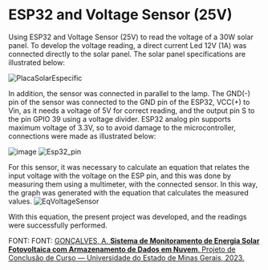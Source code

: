 # ESP32 and Voltage Sensor (25V)

Using ESP32 and Voltage Sensor (25V) to read the voltage of a 30W solar panel. To develop the voltage reading, a direct current Led 12V (1A) was connected directly to the solar panel. The solar panel specifications are illustrated below:

![PlacaSolarEspecific](https://github.com/aricoelhog/ESP32_Voltage_Sensor/assets/139346671/c2d94440-c5d4-466c-9814-e4b903eda3a5)

In addition, the sensor was connected in parallel to the lamp. The GND(-) pin of the sensor was connected to the GND pin of the ESP32, VCC(+) to Vin, as it needs a voltage of 5V for correct reading, and the output pin S to the pin GPIO 39 using a voltage divider. ESP32 analog pin supports maximum voltage of 3.3V, so to avoid damage to the microcontroller, connections were made as illustrated below:

![image](https://github.com/aricoelhog/ESP32_Voltage_Sensor/assets/139346671/69bea32b-c228-44d6-96aa-2915c62dd56e)
![Esp32_pin](https://github.com/aricoelhog/ESP32_Voltage_Sensor/assets/139346671/7c8e8af9-2987-4c2b-bd32-ccc3959d4f37)

For this sensor, it was necessary to calculate an equation that relates the input voltage with the voltage on the ESP pin, and this was done by measuring them using a multimeter, with the connected sensor. In this way, the graph was generated with the equation that calculates the measured values.
![EqVoltageSensor](https://github.com/aricoelhog/ESP32_Voltage_Sensor/assets/139346671/1dfb734d-5789-46f6-ab8c-bc762493f70a)

With this equation, the present project was developed, and the readings were successfully performed.

FONT: FONT: [GONÇALVES, A. **Sistema de Monitoramento de Energia Solar Fotovoltaica com Armazenamento de Dados em Nuvem**. Projeto de Conclusão de Curso — Universidade do Estado de Minas Gerais, 2023.](https://drive.google.com/file/d/1ge0Wb9ZYfXhWafDIYcRNHqw6Q1MuCGXX/view)
